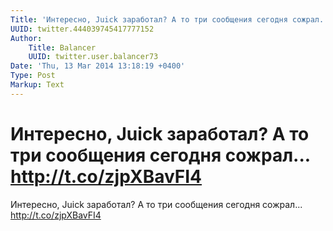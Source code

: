 ```yaml
---
Title: 'Интересно, Juick заработал? А то три сообщения сегодня сожрал... http://t.co/zjpXBavFI4'
UUID: twitter.444039745417777152
Author:
    Title: Balancer
    UUID: twitter.user.balancer73
Date: 'Thu, 13 Mar 2014 13:18:19 +0400'
Type: Post
Markup: Text
---
```


# Интересно, Juick заработал? А то три сообщения сегодня сожрал... http://t.co/zjpXBavFI4

Интересно, Juick заработал? А то три сообщения сегодня
сожрал... http://t.co/zjpXBavFI4